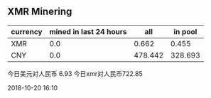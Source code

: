 ## XMR Minering

|currency|mined in last 24 hours|all|in pool|
|---|---|---|---|
|XMR|0.0|0.662|0.455|
|CNY|0.0|478.442|328.693|

今日美元对人民币 6.93	今日xmr对人民币722.85


2018-10-20 16:10
